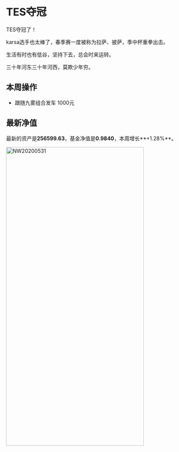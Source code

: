 # TES夺冠
TES夺冠了！

karsa选手也太棒了，春季赛一度被称为拉萨、披萨，季中杯重拳出击。

生活有时也有低谷，坚持下去，总会时来运转。

三十年河东三十年河西，莫欺少年穷。

## 本周操作
- 跟随九雾组合发车 1000元

## 最新净值

最新的资产是**256599.63**，基金净值是**0.9840**，本周增长**+1.28%**。

 <img src="./_images/investment/NW20200531.PNG" width="375" height="812" alt="NW20200531" align="center"/>